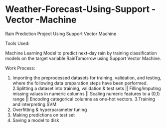 # Weather-Forecast-Using-Support -Vector -Machine

Rain Prediction Project Using Support Vector Machine 

Tools Used:

Machine Learning Model to predict next-day rain by training classification models on the target variable RainTomorrow using Support Vector Machine.

Work Process: 

1. Importing the preprocessed datasets for training, validation, and testing, where the following data preparation steps have been performed.
2.Splitting a dataset into training, validation & test sets || Filling/imputing missing values in numeric columns || Scaling numeric features to a (0,1) range || Encoding categorical columns as one-hot vectors.
3.Training and interpreting SVM
4. Overfitting & hyperparameter tuning
5. Making predictions on test set
6. Saving a model to disk

